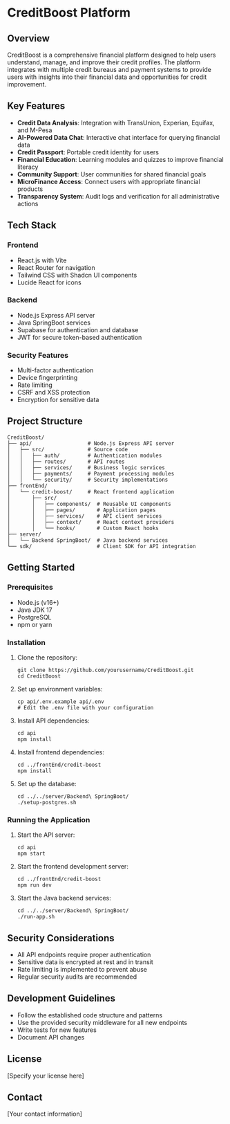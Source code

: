 # CreditBoost Platform

## Overview

CreditBoost is a comprehensive financial platform designed to help users understand, manage, and improve their credit profiles. The platform integrates with multiple credit bureaus and payment systems to provide users with insights into their financial data and opportunities for credit improvement.

## Key Features

- **Credit Data Analysis**: Integration with TransUnion, Experian, Equifax, and M-Pesa
- **AI-Powered Data Chat**: Interactive chat interface for querying financial data
- **Credit Passport**: Portable credit identity for users
- **Financial Education**: Learning modules and quizzes to improve financial literacy
- **Community Support**: User communities for shared financial goals
- **MicroFinance Access**: Connect users with appropriate financial products
- **Transparency System**: Audit logs and verification for all administrative actions

## Tech Stack

### Frontend
- React.js with Vite
- React Router for navigation
- Tailwind CSS with Shadcn UI components
- Lucide React for icons

### Backend
- Node.js Express API server
- Java SpringBoot services
- Supabase for authentication and database
- JWT for secure token-based authentication

### Security Features
- Multi-factor authentication
- Device fingerprinting
- Rate limiting
- CSRF and XSS protection
- Encryption for sensitive data

## Project Structure

```
CreditBoost/
├── api/                  # Node.js Express API server
│   ├── src/              # Source code
│   │   ├── auth/         # Authentication modules
│   │   ├── routes/       # API routes
│   │   ├── services/     # Business logic services
│   │   ├── payments/     # Payment processing modules
│   │   └── security/     # Security implementations
├── frontEnd/
│   └── credit-boost/     # React frontend application
│       ├── src/
│       │   ├── components/  # Reusable UI components
│       │   ├── pages/       # Application pages
│       │   ├── services/    # API client services
│       │   ├── context/     # React context providers
│       │   └── hooks/       # Custom React hooks
├── server/
│   └── Backend SpringBoot/  # Java backend services
└── sdk/                     # Client SDK for API integration
```

## Getting Started

### Prerequisites

- Node.js (v16+)
- Java JDK 17
- PostgreSQL
- npm or yarn

### Installation

1. Clone the repository:
   ```
   git clone https://github.com/yourusername/CreditBoost.git
   cd CreditBoost
   ```

2. Set up environment variables:
   ```
   cp api/.env.example api/.env
   # Edit the .env file with your configuration
   ```

3. Install API dependencies:
   ```
   cd api
   npm install
   ```

4. Install frontend dependencies:
   ```
   cd ../frontEnd/credit-boost
   npm install
   ```

5. Set up the database:
   ```
   cd ../../server/Backend\ SpringBoot/
   ./setup-postgres.sh
   ```

### Running the Application

1. Start the API server:
   ```
   cd api
   npm start
   ```

2. Start the frontend development server:
   ```
   cd ../frontEnd/credit-boost
   npm run dev
   ```

3. Start the Java backend services:
   ```
   cd ../../server/Backend\ SpringBoot/
   ./run-app.sh
   ```

## Security Considerations

- All API endpoints require proper authentication
- Sensitive data is encrypted at rest and in transit
- Rate limiting is implemented to prevent abuse
- Regular security audits are recommended

## Development Guidelines

- Follow the established code structure and patterns
- Use the provided security middleware for all new endpoints
- Write tests for new features
- Document API changes

## License

[Specify your license here]

## Contact

[Your contact information]